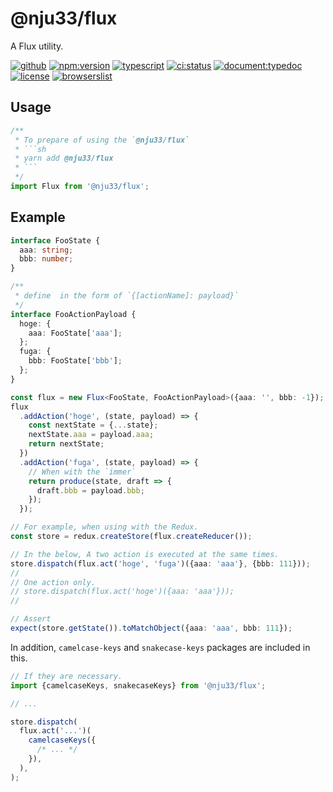 # @nju33/flux

A Flux utility.

[![github](https://badgen.net/badge//nju33,flux/000?icon=github&list=1)](https://github.com/nju33/flux)
[![npm:version](https://badgen.net/npm/v/@nju33/flux?icon=npm&label=)](https://www.npmjs.com/package/@nju33/flux)
[![typescript](https://badgen.net/badge/lang/typescript/0376c6?icon=npm)](https://www.typescriptlang.org/)
[![ci:status](https://badgen.net/circleci/github/nju33/flux)](https://circleci.com/gh/nju33/flux)
[![document:typedoc](https://badgen.net/badge/document/typedoc/9602ff)](https://docs--nju33-flux.netlify.com/)
[![license](https://badgen.net/npm/license/@nju33/flux)](https://github.com/nju33/flux/blob/master/LICENSE)
[![browserslist](https://badgen.net/badge/browserslist/chrome,edge/ffd539?list=1)](https://browserl.ist/?q=last+1+chrome+version%2C+last+1+edge+version)

## Usage

````js
/**
 * To prepare of using the `@nju33/flux`
 * ```sh
 * yarn add @nju33/flux
 * ```
 */
import Flux from '@nju33/flux';
````

## Example

```ts
interface FooState {
  aaa: string;
  bbb: number;
}

/**
 * define  in the form of `{[actionName]: payload}`
 */
interface FooActionPayload {
  hoge: {
    aaa: FooState['aaa'];
  };
  fuga: {
    bbb: FooState['bbb'];
  };
}

const flux = new Flux<FooState, FooActionPayload>({aaa: '', bbb: -1});
flux
  .addAction('hoge', (state, payload) => {
    const nextState = {...state};
    nextState.aaa = payload.aaa;
    return nextState;
  })
  .addAction('fuga', (state, payload) => {
    // When with the `immer`
    return produce(state, draft => {
      draft.bbb = payload.bbb;
    });
  });

// For example, when using with the Redux.
const store = redux.createStore(flux.createReducer());

// In the below, A two action is executed at the same times.
store.dispatch(flux.act('hoge', 'fuga')({aaa: 'aaa'}, {bbb: 111}));
//
// One action only.
// store.dispatch(flux.act('hoge')({aaa: 'aaa'}));
//

// Assert
expect(store.getState()).toMatchObject({aaa: 'aaa', bbb: 111});
```

In addition, `camelcase-keys` and `snakecase-keys` packages are included in this.

```ts
// If they are necessary.
import {camelcaseKeys, snakecaseKeys} from '@nju33/flux';

// ...

store.dispatch(
  flux.act('...')(
    camelcaseKeys({
      /* ... */
    }),
  ),
);
```
